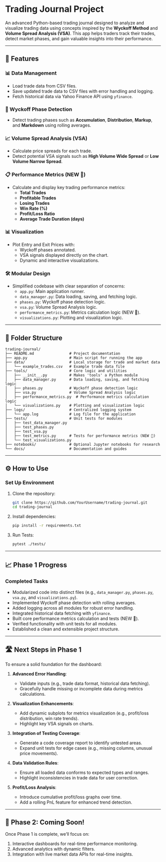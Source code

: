 # Trading Journal Project

An advanced Python-based trading journal designed to analyze and visualize trading data using concepts inspired by the **Wyckoff Method** and **Volume Spread Analysis (VSA)**. This app helps traders track their trades, detect market phases, and gain valuable insights into their performance.

---

## 🚀 Features

### 📊 Data Management
- Load trade data from CSV files.
- Save updated trade data to CSV files with error handling and logging.
- Fetch historical data via Yahoo Finance API using `yfinance`.

### 🧮 Wyckoff Phase Detection
- Detect trading phases such as **Accumulation**, **Distribution**, **Markup**, and **Markdown** using rolling averages.

### 📈 Volume Spread Analysis (VSA)
- Calculate price spreads for each trade.
- Detect potential VSA signals such as **High Volume Wide Spread** or **Low Volume Narrow Spread**.

### 📋 Performance Metrics (NEW 🚀)
- Calculate and display key trading performance metrics:
  - **Total Trades**
  - **Profitable Trades**
  - **Losing Trades**
  - **Win Rate (%)**
  - **Profit/Loss Ratio**
  - **Average Trade Duration (days)**

### 📊 Visualization
- Plot Entry and Exit Prices with:
  - Wyckoff phases annotated.
  - VSA signals displayed directly on the chart.
  - Dynamic and interactive visualizations.

### 🛠 Modular Design
- Simplified codebase with clear separation of concerns:
  - `app.py`: Main application runner.
  - `data_manager.py`: Data loading, saving, and fetching logic.
  - `phases.py`: Wyckoff phase detection logic.
  - `vsa.py`: Volume Spread Analysis logic.
  - `performance_metrics.py`: Metrics calculation logic (NEW 🚀).
  - `visualizations.py`: Plotting and visualization logic.

---

## 🧩 Folder Structure

```plaintext
trading-journal/
├── README.md                # Project documentation
├── app.py                   # Main script for running the app
├── data/                    # Local storage for trade and market data
│   └── example_trades.csv   # Example trade data file
├── tools/                   # Core logic and utilities
│   ├── __init__.py          # Makes 'tools' a Python module
│   ├── data_manager.py      # Data loading, saving, and fetching logic
│   ├── phases.py            # Wyckoff phase detection logic
│   ├── vsa.py               # Volume Spread Analysis logic
│   ├── performance_metrics.py  # Performance metrics calculation logic
│   └── visualizations.py    # Plotting and visualization logic
├── logs/                    # Centralized logging system
│   └── app.log              # Log file for the application
├── tests/                   # Unit tests for modules
│   ├── test_data_manager.py
│   ├── test_phases.py
│   ├── test_vsa.py
│   ├── test_metrics.py      # Tests for performance metrics (NEW 🚀)
│   └── test_visualizations.py
├── notebooks/               # Optional Jupyter notebooks for research
└── docs/                    # Documentation and guides
```

---

## ⚙️ How to Use

### Set Up Environment
1. Clone the repository:
    ```bash
    git clone https://github.com/YourUsername/trading-journal.git
    cd trading-journal
    ```

2. Install dependencies:
    ```bash
    pip install -r requirements.txt
    ```

3. Run Tests:
    ```bash
    pytest ./tests/
    ```

---

## 📈 Phase 1 Progress

### **Completed Tasks**
- Modularized code into distinct files (e.g., `data_manager.py`, `phases.py`, `vsa.py`, and `visualizations.py`).
- Implemented Wyckoff phase detection with rolling averages.
- Added logging across all modules for robust error handling.
- Integrated historical data fetching with `yfinance`.
- Built core performance metrics calculation and tests (NEW 🚀).
- Verified functionality with unit tests for all modules.
- Established a clean and extensible project structure.

---

## 🛣️ Next Steps in Phase 1
To ensure a solid foundation for the dashboard:
1. **Advanced Error Handling**:
   - Validate inputs (e.g., trade data format, historical data fetching).
   - Gracefully handle missing or incomplete data during metrics calculations.

2. **Visualization Enhancements**:
   - Add dynamic subplots for metrics visualization (e.g., profit/loss distribution, win rate trends).
   - Highlight key VSA signals on charts.

3. **Integration of Testing Coverage**:
   - Generate a code coverage report to identify untested areas.
   - Expand unit tests for edge cases (e.g., missing columns, unusual price movements).

4. **Data Validation Rules**:
   - Ensure all loaded data conforms to expected types and ranges.
   - Highlight inconsistencies in trade data for user correction.

5. **Profit/Loss Analysis**:
   - Introduce cumulative profit/loss graphs over time.
   - Add a rolling PnL feature for enhanced trend detection.

---

## 🌟 Phase 2: Coming Soon!
Once Phase 1 is complete, we’ll focus on:
1. Interactive dashboards for real-time performance monitoring.
2. Advanced analytics with dynamic filters.
3. Integration with live market data APIs for real-time insights.
